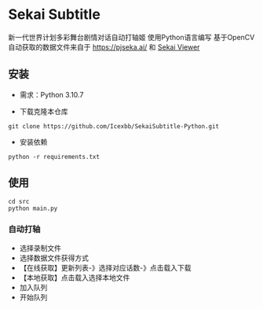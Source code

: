 # Sekai Subtitle

新一代世界计划多彩舞台剧情对话自动打轴姬 使用Python语言编写 基于OpenCV
自动获取的数据文件来自于 https://pjseka.ai/ 和 [Sekai Viewer](https://github.com/Sekai-World/sekai-master-db-diff)

## 安装
- 需求：Python 3.10.7

- 下载克隆本仓库
``` shell
git clone https://github.com/Icexbb/SekaiSubtitle-Python.git
```
- 安装依赖
```shell
python -r requirements.txt
```

## 使用
```shell
cd src
python main.py
```
### 自动打轴
- 选择录制文件
- 选择数据文件获得方式
- 【在线获取】更新列表-》选择对应话数-》点击载入下载
- 【本地获取】点击载入选择本地文件
- 加入队列
- 开始队列